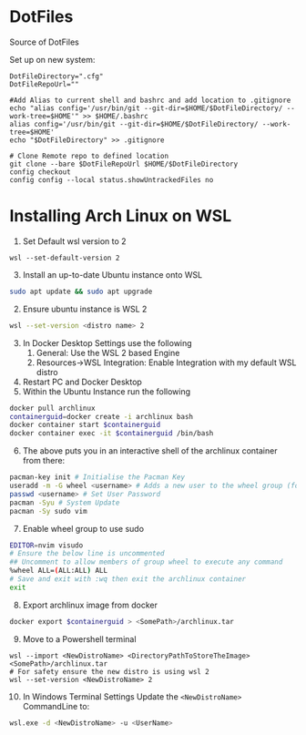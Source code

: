 # DotFiles
Source of DotFiles

Set up on new system:

    DotFileDirectory=".cfg"
    DotFileRepoUrl=""
    
    #Add Alias to current shell and bashrc and add location to .gitignore
    echo "alias config='/usr/bin/git --git-dir=$HOME/$DotFileDirectory/ --work-tree=$HOME'" >> $HOME/.bashrc
    alias config='/usr/bin/git --git-dir=$HOME/$DotFileDirectory/ --work-tree=$HOME'
    echo "$DotFileDirectory" >> .gitignore
    
    # Clone Remote repo to defined location
    git clone --bare $DotFileRepoUrl $HOME/$DotFileDirectory
    config checkout
    config config --local status.showUntrackedFiles no

# Installing Arch Linux on WSL
1. Set Default wsl version to 2
```pwsh
wsl --set-default-version 2
```
3. Install an up-to-date Ubuntu instance onto WSL 
```sh
sudo apt update && sudo apt upgrade
```
2. Ensure ubuntu instance is WSL 2
```sh
wsl --set-version <distro name> 2
```
3. In Docker Desktop Settings use the following
    1. General: Use the WSL 2 based Engine
    2. Resources->WSL Integration:  Enable Integration with my default WSL distro
4. Restart PC and Docker Desktop
5. Within the Ubuntu Instance run the following
```sh
docker pull archlinux
containerguid=docker create -i archlinux bash
docker container start $containerguid
docker container exec -it $containerguid /bin/bash
```
6. The above puts you in an interactive shell of the archlinux container from there:
```sh
pacman-key init # Initialise the Pacman Key
useradd -m -G wheel <username> # Adds a new user to the wheel group (for non root access and wheel group for sudo access)
passwd <username> # Set User Password
pacman -Syu # System Update
pacman -Sy sudo vim
```
7. Enable wheel group to use sudo
```sh
EDITOR=nvim visudo
# Ensure the below line is uncommented
## Uncomment to allow members of group wheel to execute any command
%wheel ALL=(ALL:ALL) ALL
# Save and exit with :wq then exit the archlinux container
exit
```
8. Export archlinux image from docker
```sh
docker export $containerguid > <SomePath>/archlinux.tar
```
9. Move to a Powershell terminal
```pwsh
wsl --import <NewDistroName> <DirectoryPathToStoreTheImage> <SomePath>/archlinux.tar
# For safety ensure the new distro is using wsl 2
wsl --set-version <NewDistroName> 2
```
10. In Windows Terminal Settings Update the `<NewDistroName>` CommandLine to:
```sh
wsl.exe -d <NewDistroName> -u <UserName>
```

